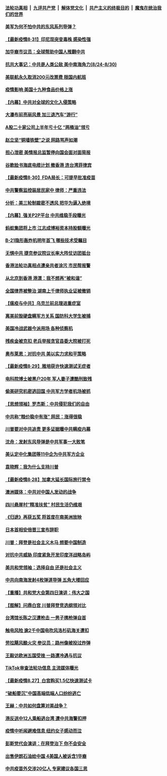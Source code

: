 ####  [法轮功真相](../../../../basic/blob/master/README.md?t=08312003) &nbsp;|&nbsp; [九评共产党](../../../../9ping.md/blob/master/README.md?t=08312003) &nbsp;|&nbsp; [解体党文化](../../../../jtdwh.md/blob/master/README.md?t=08312003)  &nbsp;|&nbsp; [共产主义的终极目的](../../../../gczydzjmd.md/blob/master/README.md?t=08312003) &nbsp;|&nbsp; [魔鬼在统治我们的世界](../../../../mgztzwmdsj.md/blob/master/README.md?t=08312003) 

#### [美军为何不怕中共的东风系列导弹？](../pages/nf4514/n12369605.md?t=08312003) 

#### [【最新疫情8·31】印尼现突变毒株 感染性强](../pages/nf4514/n12366241.md?t=08312003) 

#### [加华裔市议员：全球帮助中国人推翻中共](../pages/nf4514/n12369045.md?t=08312003) 

#### [抗共大事记：中共是人类公敌 美中南海角力(8/24-8/30)](../pages/nf4514/n12368418.md?t=08312003) 

#### [美联航永久取消200元改票费 限国内航班](../pages/nf4514/n12368368.md?t=08312003) 

#### [疫情影响 美国十九种食品价格上涨](../pages/nf4514/n12352686.md?t=08312003) 

#### [【内幕】中共对全球的文化入侵策略](../pages/nf4514/n12367326.md?t=08312003) 

#### [大瀑布前亮丽风景 加三退汽车“游行”](../pages/nf4514/n12368240.md?t=08312003) 

#### [A股二十家公司上半年亏十亿 “两桶油”领亏](../pages/nf4514/n12368443.md?t=08312003) 

#### [赵立坚“铜墙铁壁”之说  网路骂声如潮](../pages/nf4514/n12368211.md?t=08312003) 

#### [担心泄密 美情报总监暂停向国会面对面简报](../pages/nf4514/n12368207.md?t=08312003) 

#### [谷歌脸书海底电缆计划 撤香港 连台湾菲律宾](../pages/nf4514/n12368030.md?t=08312003) 

#### [【最新疫情8·30】FDA局长：可提早批准疫苗](../pages/nf4514/n12365210.md?t=08312003) 

#### [中共警察监控装居民家中 律师：严重违法](../pages/nf4514/n12366715.md?t=08312003) 

#### [分析：美三轮制裁密不透风 把华为逼入绝境](../pages/nf4514/n12359153.md?t=08312003) 

#### [【内幕】强关P2P平台 中共维稳手段曝光](../pages/nf4514/n12362241.md?t=08312003) 

#### [蚂蚁集团将上市 江志成博裕资本持股额曝光](../pages/nf4514/n12367320.md?t=08312003) 

#### [B-21隐形轰炸机明年首飞 哪些技术受瞩目](../pages/nf4514/n12362953.md?t=08312003) 

#### [无惧中共 捷克参议院议长率大阵仗访团抵台](../pages/nf4514/n12367264.md?t=08312003) 

#### [香港法轮功真相点遭亲共者涂污 市民帮报警](../pages/nf4514/n12366747.md?t=08312003) 

#### [从北京到香港 港漂：我不想再“被和谐”](../pages/nf4514/n12366706.md?t=08312003) 

#### [全国律界被整治 湖南上千律师执业证被撤销](../pages/nf4514/n12366639.md?t=08312003) 

#### [【瘟疫与中共】乌克兰前总理进重症室](../pages/nf4514/n12365136.md?t=08312003) 

#### [离美前毁硬盘瞒军方关系 国防科大学生被捕](../pages/nf4514/n12365613.md?t=08312003) 

#### [美国冷战武器今派用场 各种侦察机](../pages/nf4514/n12366368.md?t=08312003) 

#### [残疾金被克扣 老兵举报贪官县委大院被打死](../pages/nf4514/n12366059.md?t=08312003) 

#### [奥布莱恩：对抗中共 美以实力求和平策略](../pages/nf4514/n12365975.md?t=08312003) 

#### [【最新疫情8·29】雅培获许快速测试无症者](../pages/nf4514/n12365590.md?t=08312003) 

#### [电科院博士被黑户20年 军人妻子遭酷刑致残](../pages/nf4514/n12365096.md?t=08312003) 

#### [偷美研究机密逃回国 中共军方学者机场被抓](../pages/nf4514/n12365460.md?t=08312003) 

#### [【思想领袖】罗杰斯：中共侵犯我们的自由](../pages/nf4514/n12304313.md?t=08312003) 

#### [中共称“粮价稳中有涨” 网民：涨得很稳](../pages/nf4514/n12365363.md?t=08312003) 

#### [川普要对中共追责 更多证据曝中共瞒疫内幕](../pages/nf4514/n12365093.md?t=08312003) 

#### [沈舟：发射东风导弹是中共军事一大败笔](../pages/nf4514/n12365039.md?t=08312003) 

#### [美认定中化集团等11中企为中共军方企业](../pages/nf4514/n12365225.md?t=08312003) 

#### [袁晓辉：我为什么支持川普](../pages/nf4514/n12362670.md?t=08312003) 

#### [【最新疫情8·28】加拿大延长国际旅行禁令](../pages/nf4514/n12363011.md?t=08312003) 

#### [澳洲媒体：中共对中国人发动的战争](../pages/nf4514/n12359711.md?t=08312003) 

#### [四川悬崖村“精准扶贫” 村民生活仍维艰](../pages/nf4514/n12364485.md?t=08312003) 

#### [《归途》再获五奖 将首度在南美洲放映](../pages/nf4514/n12363427.md?t=08312003) 

#### [日本首相安倍晋三宣布辞职](../pages/nf4514/n12363549.md?t=08312003) 

#### [川普：拜登是社会主义木马 想要中国制造](../pages/nf4514/n12362999.md?t=08312003) 

#### [对抗中共威胁 印度紧急开发印度洋战略岛屿](../pages/nf4514/n12362836.md?t=08312003) 

#### [美共和党领袖：选择自由 还是社会主义](../pages/nf4514/n12362890.md?t=08312003) 

#### [中共向南海发射4枚弹道导弹 五角大楼回应](../pages/nf4514/n12363037.md?t=08312003) 

#### [【重播】共和党大会第四日演讲：伟大之国](../pages/nf4514/n12361834.md?t=08312003) 

#### [【图解】问鼎白宫 川普拜登竞选纲领对比](../pages/nf4514/n12362762.md?t=08312003) 

#### [台湾馆长陈之汉遭枪击 一男子携枪弹自首](../pages/nf4514/n12362618.md?t=08312003) 

#### [触电风险 逾2千中国电吹风洛杉矶海关遭扣](../pages/nf4514/n12362571.md?t=08312003) 

#### [劳拉飓风酿火灾 参议员：路州像被投过炸弹](../pages/nf4514/n12362526.md?t=08312003) 

#### [王毅访欧洲五国受挫 一路遭冷遇与抗议](../pages/nf4514/n12362375.md?t=08312003) 

#### [TikTok审查法轮功信息 主流媒体曝光](../pages/nf4514/n12362336.md?t=08312003) 

#### [【最新疫情8.27】白宫购买1.5亿快速测试卡](../pages/nf4514/n12360219.md?t=08312003) 

#### [“破船要沉”中国高端低端人口纷纷逃亡](../pages/nf4514/n12362179.md?t=08312003) 

#### [王赫：中共如何盘算对美战争？](../pages/nf4514/n12360946.md?t=08312003) 

#### [港反送中12人乘船逃台湾 遭中共海警扣押](../pages/nf4514/n12361191.md?t=08312003) 

#### [疫情中听闻避难信息 纽约女子感动而泣](../pages/nf4514/n12360549.md?t=08312003) 

#### [彭斯党代会演讲：在拜登治下 你不会安全](../pages/nf4514/n12360378.md?t=08312003) 

#### [出售伊朗石油给中国 4美国人被诉含1华裔](../pages/nf4514/n12360283.md?t=08312003) 

#### [中共疫苗外交涉20亿人 专家建议各国三思](../pages/nf4514/n12360369.md?t=08312003) 

